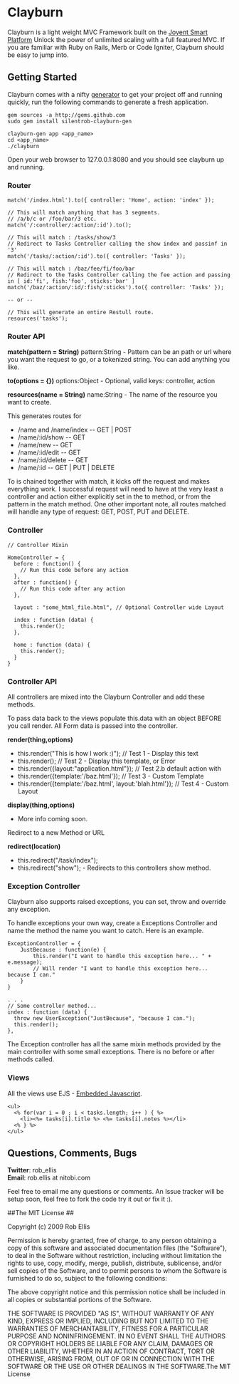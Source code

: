 # Clayburn #

Clayburn is a light weight MVC Framework built on the [Joyent Smart Platform](http://becoming.smart.joyent.com/index.html ) Unlock the power of unlimited scaling with a full featured MVC.
If you are familiar with Ruby on Rails, Merb or Code Igniter, Clayburn should be easy to jump into.

## Getting Started ##

Clayburn comes with a nifty [generator](http://github.com/silentrob/clayburn-gen/tree/master) to get your project off and running quickly, run the following commands to generate a fresh application.

    gem sources -a http://gems.github.com
    sudo gem install silentrob-clayburn-gen
        
    clayburn-gen app <app_name>
    cd <app_name>
    ./clayburn

Open your web browser to 127.0.0.1:8080 and you should see clayburn up and running.

### Router ###

    match('/index.html').to({ controller: 'Home', action: 'index' });

    // This will match anything that has 3 segments.
    // /a/b/c or /foo/bar/3 etc.
    match('/:controller/:action/:id').to();

    // This will match : /tasks/show/3
    // Redirect to Tasks Controller calling the show index and passinf in '3'
    match('/tasks/:action/:id').to({ controller: 'Tasks' });

    // This will match : /baz/fee/fi/foo/bar
    // Redirect to the Tasks Controller calling the fee action and passing in [ id:'fi', fish:'foo', sticks:'bar' ]
    match('/baz/:action/:id/:fish/:sticks').to({ controller: 'Tasks' });
    
    -- or --
    
    // This will generate an entire Restull route.    
    resources('tasks');


    
### Router API ###
**match(pattern = String)**
pattern:String - Pattern can be an path or url where you want the request to go, or a tokenized string. You can add anything you like.
    
**to(options = {})** 
options:Object - Optional, valid keys: controller, action

**resources(name = String)**
name:String - The name of the resource you want to create.

This generates routes for

- /name and /name/index  -- GET | POST
- /name/:id/show -- GET
- /name/new -- GET
- /name/:id/edit -- GET
- /name/:id/delete -- GET
- /name/:id -- GET | PUT | DELETE


To is chained together with match, it kicks off the request and makes everything work.
I successful request will need to have at the very least a controller and action either explicitly set in the to method, or from the pattern in the match method.
One other important note, all routes matched will handle any type of request: GET, POST, PUT and DELETE.
    
### Controller ###
  
    // Controller Mixin
  
    HomeController = {
      before : function() {
        // Run this code before any action
      },
      after : function() {
        // Run this code after any action
      },
      
      layout : "some_html_file.html", // Optional Controller wide Layout
      
      index : function (data) {  
        this.render();
      },

      home : function (data) {    
        this.render();
      }    
    }
    
### Controller API ###

All controllers are mixed into the Clayburn Controller and add these methods.

To pass data back to the views populate this.data with an object BEFORE you call render.
All Form data is passed into the controller.

**render(thing,options)**

- this.render("This is how I work :)");                     // Test 1 - Display this text
- this.render();                                            // Test 2 - Display this template, or Error
- this.render({layout:"application.html"});                 // Test 2.b default action with 
- this.render({template:'/baz.html'});                      // Test 3 - Custom Template 
- this.render({template:'/baz.html', layout:'blah.html'});  // Test 4 - Custom Layout

**display(thing,options)**

- More info coming soon.

Redirect to a new Method or URL

**redirect(location)**

- this.redirect("/task/index");
- this.redirect("show"); - Redirects to this controllers show method.
  
### Exception Controller ###
Clayburn also supports raised exceptions, you can set, throw and override any exception.

To handle exceptions your own way, create a Exceptions Controller and name the method the name you want to catch.
Here is an example.

    ExceptionController = {
        JustBecause : function(e) {
            this.render("I want to handle this exception here... " + e.message);
            // Will render "I want to handle this exception here... because I can."
        }
    }
    
    . . . 
    // Some controller method...
    index : function (data) {  
      throw new UserException("JustBecause", "because I can.");      
      this.render();
    },

The Exception controller has all the same mixin methods provided by the main controller with some small exceptions. There is no before or after methods called.
  
### Views ###

All the views use EJS - [Embedded Javascript](http://embeddedjs.com/).

    <ul>
      <% for(var i = 0 ; i < tasks.length; i++ ) { %>
        <li><%= tasks[i].title %> <%= tasks[i].notes %></li>
      <% } %>
    </ul>
  

## Questions, Comments, Bugs ##

**Twitter**: rob_ellis    
**Email**: rob.ellis at nitobi.com

Feel free to email me any questions or comments. An Issue tracker will be setup soon, feel free to fork the code try it out or fix it :).


##The MIT License ##

Copyright (c) 2009 Rob Ellis

Permission is hereby granted, free of charge, to any person obtaining a copy of this software and associated documentation files (the "Software"), to deal in the Software without restriction, including without limitation the rights to use, copy, modify, merge, publish, distribute, sublicense, and/or sell copies of the Software, and to permit persons to whom the Software is furnished to do so, subject to the following conditions:

The above copyright notice and this permission notice shall be included in all copies or substantial portions of the Software.

THE SOFTWARE IS PROVIDED "AS IS", WITHOUT WARRANTY OF ANY KIND, EXPRESS OR IMPLIED, INCLUDING BUT NOT LIMITED TO THE WARRANTIES OF MERCHANTABILITY, FITNESS FOR A PARTICULAR PURPOSE AND NONINFRINGEMENT. IN NO EVENT SHALL THE AUTHORS OR COPYRIGHT HOLDERS BE LIABLE FOR ANY CLAIM, DAMAGES OR OTHER LIABILITY, WHETHER IN AN ACTION OF CONTRACT, TORT OR OTHERWISE, ARISING FROM, OUT OF OR IN CONNECTION WITH THE SOFTWARE OR THE USE OR OTHER DEALINGS IN THE SOFTWARE.The MIT License
